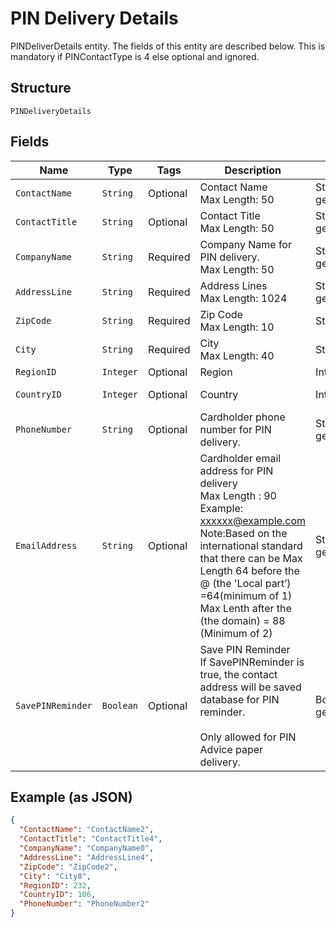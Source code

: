 
# PIN Delivery Details

PINDeliverDetails entity. The fields of this entity are described below.
This is mandatory if PINContactType is 4 else optional and ignored.

## Structure

`PINDeliveryDetails`

## Fields

| Name | Type | Tags | Description | Getter | Setter |
|  --- | --- | --- | --- | --- | --- |
| `ContactName` | `String` | Optional | Contact Name<br>Max Length: 50 | String getContactName() | setContactName(String contactName) |
| `ContactTitle` | `String` | Optional | Contact Title<br>Max Length: 50 | String getContactTitle() | setContactTitle(String contactTitle) |
| `CompanyName` | `String` | Required | Company Name for PIN delivery.<br>Max Length: 50 | String getCompanyName() | setCompanyName(String companyName) |
| `AddressLine` | `String` | Required | Address Lines<br>Max Length: 1024 | String getAddressLine() | setAddressLine(String addressLine) |
| `ZipCode` | `String` | Required | Zip Code<br>Max Length: 10 | String getZipCode() | setZipCode(String zipCode) |
| `City` | `String` | Required | City<br>Max Length: 40 | String getCity() | setCity(String city) |
| `RegionID` | `Integer` | Optional | Region | Integer getRegionID() | setRegionID(Integer regionID) |
| `CountryID` | `Integer` | Optional | Country | Integer getCountryID() | setCountryID(Integer countryID) |
| `PhoneNumber` | `String` | Optional | Cardholder phone number for PIN delivery. | String getPhoneNumber() | setPhoneNumber(String phoneNumber) |
| `EmailAddress` | `String` | Optional | Cardholder email address for PIN delivery<br>Max Length : 90<br>Example: xxxxxx@example.com <br/>Note:Based on the international standard that there can be Max Length 64 before the @ (the 'Local part’) =64(minimum of 1) Max Lenth after the (the domain) = 88 (Minimum of 2) | String getEmailAddress() | setEmailAddress(String emailAddress) |
| `SavePINReminder` | `Boolean` | Optional | Save PIN Reminder<br>If SavePINReminder is true, the contact address will be saved database for PIN reminder.<br><br/>Only allowed for PIN Advice paper delivery. | Boolean getSavePINReminder() | setSavePINReminder(Boolean savePINReminder) |

## Example (as JSON)

```json
{
  "ContactName": "ContactName2",
  "ContactTitle": "ContactTitle4",
  "CompanyName": "CompanyName0",
  "AddressLine": "AddressLine4",
  "ZipCode": "ZipCode2",
  "City": "City8",
  "RegionID": 232,
  "CountryID": 106,
  "PhoneNumber": "PhoneNumber2"
}
```

